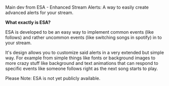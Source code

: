 Main dev from ESA - Enhanced Stream Alerts: A way to easily create advanced alerts for your stream.

**What exactly is ESA?**

ESA is developed to be an easy way to implement common events (like follows)
and rather uncommon events (like switching songs in spotify) in to your stream. 

It's design allows you to customize said alerts in a very extended but simple way.
For example from simple things like fonts or background images to more crazy stuff
like background and text animations that can respond to specific events like 
someone follows right as the next song starts to play.

Please Note: ESA is not yet publicly available.
<!---
RandomTimeLP/RandomTimeLP is a ✨ special ✨ repository because its `README.md` (this file) appears on your GitHub profile.
You can click the Preview link to take a look at your changes.
--->
